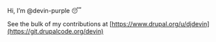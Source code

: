 Hi, I’m @devin-purple 😴

See the bulk of my contributions at [https://www.drupal.org/u/djdevin](https://git.drupalcode.org/devin)
